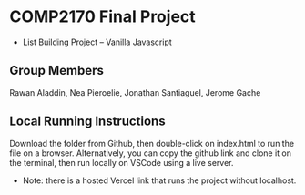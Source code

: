 # COMP2170 Final Project
- List Building Project – Vanilla Javascript

## Group Members
Rawan Aladdin, Nea Pieroelie, Jonathan Santiaguel, Jerome Gache

## Local Running Instructions
Download the folder from Github, then double-click on index.html to run the file on a browser. Alternatively, you can copy the github link and clone it on the terminal, then run locally on VSCode using a live server. 
- Note: there is a hosted Vercel link that runs the project without localhost. 
